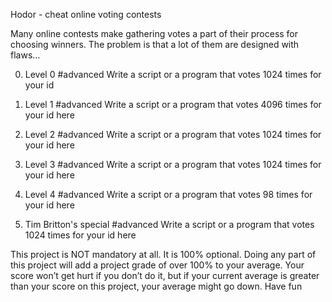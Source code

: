 Hodor - cheat online voting contests

Many online contests make gathering votes a part of their process for choosing winners. The problem is that a lot of them are designed with flaws…

0. Level 0 #advanced
Write a script or a program that votes 1024 times for your id

1. Level 1 #advanced
Write a script or a program that votes 4096 times for your id here

2. Level 2 #advanced
Write a script or a program that votes 1024 times for your id here

3. Level 3 #advanced
Write a script or a program that votes 1024 times for your id here

4. Level 4 #advanced
Write a script or a program that votes 98 times for your id here

5. Tim Britton's special #advanced
Write a script or a program that votes 1024 times for your id here

This project is NOT mandatory at all. It is 100% optional. Doing any part of this project will add a project grade of over 100% to your average. Your score won’t get hurt if you don’t do it, but if your current average is greater than your score on this project, your average might go down. Have fun

